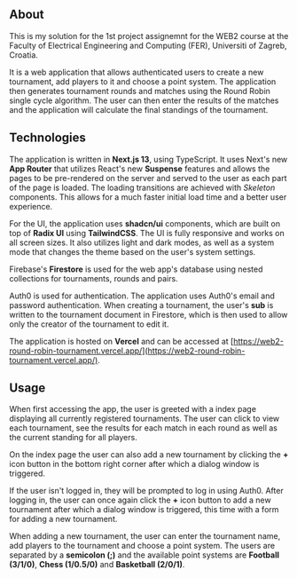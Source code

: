 ## About

This is my solution for the 1st project assignemnt for the WEB2 course at the Faculty of Electrical Engineering and Computing (FER), Universiti of Zagreb, Croatia.

It is a web application that allows authenticated users to create a new tournament, add players to it and choose a point system. The application then generates tournament rounds and matches using the Round Robin single cycle algorithm. The user can then enter the results of the matches and the application will calculate the final standings of the tournament.

## Technologies

The application is written in **Next.js 13**, using TypeScript. It uses Next's new **App Router** that utilizes React's new **Suspense** features and allows the pages to be pre-rendered on the server and served to the user as each part of the page is loaded. The loading transitions are achieved with *Skeleton* components. This allows for a much faster initial load time and a better user experience.

For the UI, the application uses **shadcn/ui** components, which are built on top of **Radix UI** using **TailwindCSS**. The UI is fully responsive and works on all screen sizes. It also utilizes light and dark modes, as well as a system mode that changes the theme based on the user's system settings.

Firebase's **Firestore** is used for the web app's database using nested collections for tournaments, rounds and pairs.

Auth0 is used for authentication. The application uses Auth0's email and password authentication. When creating a tournament, the user's **sub** is written to the tournament document in Firestore, which is then used to allow only the creator of the tournament to edit it.

The application is hosted on **Vercel** and can be accessed at [https://web2-round-robin-tournament.vercel.app/](https://web2-round-robin-tournament.vercel.app/).

## Usage

When first accessing the app, the user is greeted with a index page displaying all currently registered tournaments. The user can click to view each tournament, see the results for each match in each round as well as the current standing for all players.

On the index page the user can also add a new tournament by clicking the **+** icon button in the bottom right corner after which a dialog window is triggered.

If the user isn't logged in, they will be prompted to log in using Auth0. After logging in, the user can once again click the **+** icon button to add a new tournament after which a dialog window is triggered, this time with a form for adding a new tournament.

When adding a new tournament, the user can enter the tournament name, add players to the tournament and choose a point system. The users are separated by a **semicolon (;)** and the available point systems are **Football (3/1/0)**, **Chess (1/0.5/0)** and **Basketball (2/0/1)**.
